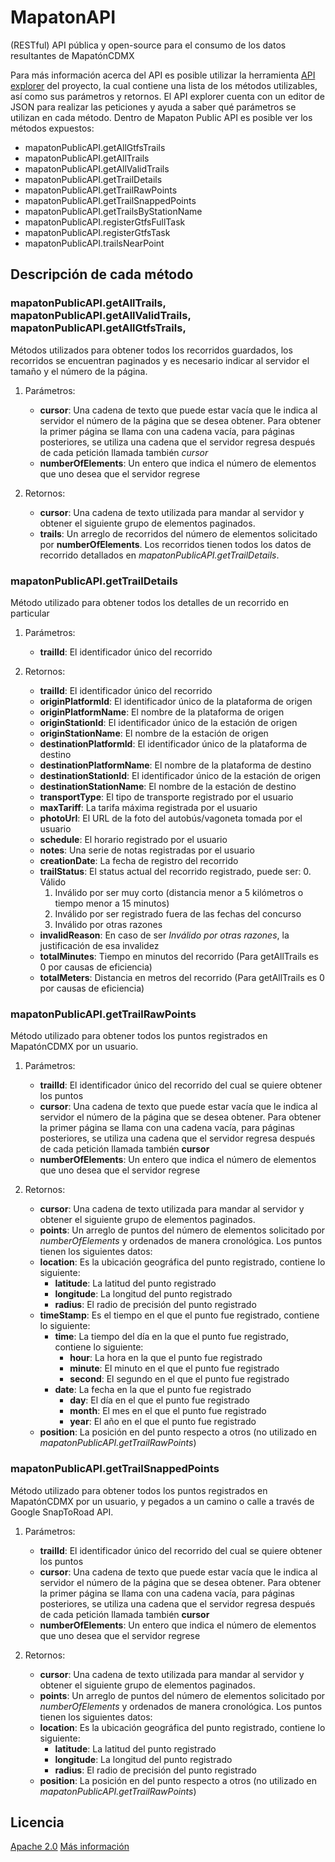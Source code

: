 
# MapatonAPI
(RESTful) API pública y open-source para el consumo de los datos resultantes de MapatónCDMX

Para más información acerca del API es posible utilizar la herramienta
[API explorer](https://public-api-dot-mapaton-public.appspot.com/_ah/api/explorer) del proyecto, la cual contiene
una lista de los métodos utilizables, así como sus parámetros y retornos. El API explorer cuenta con un editor de JSON
para realizar las peticiones y ayuda a saber qué parámetros se utilizan en cada método.
Dentro de Mapaton Public API es posible ver los métodos expuestos:
 * mapatonPublicAPI.getAllGtfsTrails
 * mapatonPublicAPI.getAllTrails
 * mapatonPublicAPI.getAllValidTrails
 * mapatonPublicAPI.getTrailDetails
 * mapatonPublicAPI.getTrailRawPoints
 * mapatonPublicAPI.getTrailSnappedPoints
 * mapatonPublicAPI.getTrailsByStationName
 * mapatonPublicAPI.registerGtfsFullTask
 * mapatonPublicAPI.registerGtfsTask
 * mapatonPublicAPI.trailsNearPoint

## Descripción de cada método

### mapatonPublicAPI.getAllTrails, mapatonPublicAPI.getAllValidTrails, mapatonPublicAPI.getAllGtfsTrails, 

Métodos utilizados para obtener todos los recorridos guardados, los recorridos se encuentran paginados y es necesario indicar al servidor el tamaño y el número de la página.

1. Parámetros:

   * __cursor__: Una cadena de texto que puede estar vacía que le indica al servidor el número de la página que se desea obtener.  Para obtener la primer página se llama con una cadena vacía, para páginas posteriores, se utiliza una cadena que el servidor regresa después de cada petición llamada también _cursor_
   * __numberOfElements__: Un entero que indica el número de elementos que uno desea que el servidor regrese

2. Retornos:
 
   * __cursor__: Una cadena de texto utilizada para mandar al servidor y obtener el siguiente grupo de elementos paginados.
   * __trails__: Un arreglo de recorridos del número de elementos solicitado por __numberOfElements__. Los recorridos tienen todos los datos de recorrido detallados en _mapatonPublicAPI.getTrailDetails_.


### mapatonPublicAPI.getTrailDetails

Método utilizado para obtener todos los detalles de un recorrido en particular

1. Parámetros:

   * __trailId__: El identificador único del recorrido

2. Retornos:

   * __trailId__: El identificador único del recorrido 
   * __originPlatformId__: El identificador único de la plataforma de origen
   * __originPlatformName__: El nombre de la plataforma de origen
   * __originStationId__: El identificador único de la estación de origen
   * __originStationName__: El nombre de la estación de origen
   * __destinationPlatformId__: El identificador único de la plataforma de destino
   * __destinationPlatformName__: El nombre de la plataforma de destino
   * __destinationStationId__: El identificador único de la estación de origen
   * __destinationStationName__: El nombre de la estación de destino
   * __transportType__: El tipo de transporte registrado por el usuario
   * __maxTariff__: La tarifa máxima registrada por el usuario
   * __photoUrl__: El URL de la foto del autobús/vagoneta tomada por el usuario
   * __schedule__: El horario registrado por el usuario
   * __notes__: Una serie de notas registradas por el usuario
   * __creationDate__: La fecha de registro del recorrido
   * __trailStatus__: El status actual del recorrido registrado, puede ser:
     0. Válido
     1. Inválido por ser muy corto (distancia menor a 5 kilómetros o tiempo menor a 15 minutos)
     2. Inválido por ser registrado fuera de las fechas del concurso
     3. Inválido por otras razones
   * __invalidReason__: En caso de ser _Inválido por otras razones_, la justificación de esa invalidez 
   * __totalMinutes__: Tiempo en minutos del recorrido (Para getAllTrails es 0 por causas de eficiencia) 
   * __totalMeters__: Distancia en metros del recorrido (Para getAllTrails es 0 por causas de eficiencia)
 
### mapatonPublicAPI.getTrailRawPoints

Método utilizado para obtener todos los puntos registrados en MapatónCDMX por un usuario.

1. Parámetros:

   * __trailId__: El identificador único del recorrido del cual se quiere obtener los puntos
   * __cursor__: Una cadena de texto que puede estar vacía que le indica al servidor el número de la página que se desea obtener. 
   Para obtener la primer página se llama con una cadena vacía, para páginas posteriores, se utiliza una cadena que el servidor regresa después de cada petición llamada también __cursor__
   * __numberOfElements__: Un entero que indica el número de elementos que uno desea que el servidor regrese

2. Retornos:
    * __cursor__: Una cadena de texto utilizada para mandar al servidor y obtener el siguiente grupo de elementos paginados.
    * __points__: Un arreglo de puntos del número de elementos solicitado por _numberOfElements_ y ordenados de manera cronológica. Los puntos tienen los siguientes datos:
     * __location__: Es la ubicación geográfica del punto registrado, contiene lo siguiente:
       * __latitude__: La latitud del punto registrado
       * __longitude__: La longitud del punto registrado
       * __radius__: El radio de precisión del punto registrado
    * __timeStamp__: Es el tiempo en el que el punto fue registrado, contiene lo siguiente:
      * __time__: La tiempo del día en la que el punto fue registrado, contiene lo siguiente:
        * __hour__: La hora en la que el punto fue registrado
        * __minute__: El minuto en el que el punto fue registrado
        * __second__: El segundo en el que el punto fue registrado
      * __date__: La fecha en la que el punto fue registrado
        * __day__: El día en el que el punto fue registrado
        * __month__: El mes en el que el punto fue registrado
        * __year__: El año en el que el punto fue registrado
    * __position__: La posición en del punto respecto a otros (no utilizado en _mapatonPublicAPI.getTrailRawPoints_)
   
### mapatonPublicAPI.getTrailSnappedPoints

Método utilizado para obtener todos los puntos registrados en MapatónCDMX por un usuario, y pegados a un camino o calle a través de Google SnapToRoad API. 

1. Parámetros:
   * __trailId__: El identificador único del recorrido del cual se quiere obtener los puntos
   * __cursor__: Una cadena de texto que puede estar vacía que le indica al servidor el número de la página que se desea obtener. 
   Para obtener la primer página se llama con una cadena vacía, para páginas posteriores, se utiliza una cadena que el servidor regresa después de cada petición llamada también __cursor__
   * __numberOfElements__: Un entero que indica el número de elementos que uno desea que el servidor regrese

2. Retornos:
    * __cursor__: Una cadena de texto utilizada para mandar al servidor y obtener el siguiente grupo de elementos paginados.
    * __points__: Un arreglo de puntos del número de elementos solicitado por _numberOfElements_ y ordenados de manera cronológica. Los puntos tienen los siguientes datos:
     * __location__: Es la ubicación geográfica del punto registrado, contiene lo siguiente:
       * __latitude__: La latitud del punto registrado
       * __longitude__: La longitud del punto registrado
       * __radius__: El radio de precisión del punto registrado
    * __position__: La posición en del punto respecto a otros (no utilizado en _mapatonPublicAPI.getTrailRawPoints_)


## Licencia

[Apache 2.0](https://github.com/LabPLC/MapatonAPI/blob/master/LICENSE)
[Más información](http://choosealicense.com/licenses/apache-2.0/)
